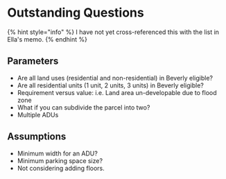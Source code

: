 # Outstanding Questions

{% hint style="info" %}
I have not yet cross-referenced this with the list in Ella's memo.
{% endhint %}

## Parameters

* Are all land uses \(residential and non-residential\) in Beverly eligible?
* Are all residential units \(1 unit, 2 units, 3 units\) in Beverly eligible?
* Requirement versus value: i.e. Land area un-developable due to flood zone
* What if you can subdivide the parcel into two?
* Multiple ADUs

## Assumptions

* Minimum width for an ADU?
* Minimum parking space size?
* Not considering adding floors.


